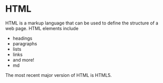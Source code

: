 # HTML

HTML is a markup language that can be used to define the structure of a web page. HTML elements include

* headings
* paragraphs
* lists
* links
* and more!
* md

The most recent major version of HTML is HTML5.